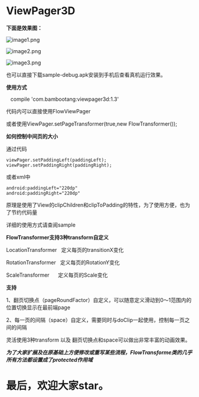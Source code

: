 # ViewPager3D

**下面是效果图：**

![image1.png](https://github.com/bambootang/ViewPager3D/blob/master/imgs/img1.gif)

![image2.png](https://github.com/bambootang/ViewPager3D/blob/master/imgs/img2.gif)

![image3.png](https://github.com/bambootang/ViewPager3D/blob/master/imgs/img3.gif)

也可以直接下载sample-debug.apk安装到手机后查看真机运行效果。

**使用方式**

    compile 'com.bambootang:viewpager3d:1.3'

代码内可以直接使用FlowViewPager

或者使用ViewPager.setPageTransformer(true,new FlowTransformer());

**如何控制中间页的大小**

通过代码

    viewPager.setPaddingLeft(paddingLeft);
    viewPager.setPaddingRight(paddingRight);
    
或者xml中

    android:paddingLeft="220dp"
    android:paddingRight="220dp"
    
原理是使用了View的clipChildren和clipToPadding的特性，为了使用方便，也为了节约代码量



详细的使用方式请查阅sample

**FlowTransformer支持3种transform自定义**

LocationTransformer   定义每页的transitionX变化

RotationTransformer   定义每页的RotationY变化

ScaleTransformer      定义每页的Scale变化

**支持**

1、翻页切换点（pageRoundFactor）自定义，可以随意定义滑动到0～1范围内的位置切换显示在最前端page

2、每一页的间隔（space）自定义，需要同时与doClip一起使用，控制每一页之间的间隔


灵活使用3种transform 以及 翻页切换点和space可以做出非常丰富的动画效果。


***为了大家扩展及在原基础上方便修改或重写某些流程，FlowTransforme类的几乎所有方法都设置成了protected作用域***

# 最后，欢迎大家star。
